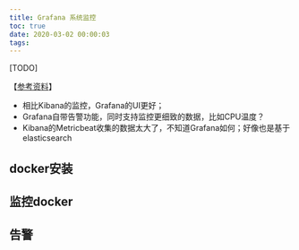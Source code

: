 ```yaml
---
title: Grafana 系统监控
toc: true
date: 2020-03-02 00:00:03
tags:
---
```


[TODO]

【[参考资料](https://www.jianshu.com/p/7e7e0d06709b)】
* 相比Kibana的监控，Grafana的UI更好；
* Grafana自带告警功能，同时支持监控更细致的数据，比如CPU温度？
* Kibana的Metricbeat收集的数据太大了，不知道Grafana如何；好像也是基于elasticsearch


## docker安装


## 监控docker

## 告警

